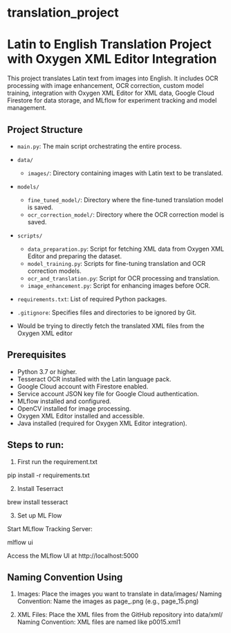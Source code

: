 # translation_project

# Latin to English Translation Project with Oxygen XML Editor Integration

This project translates Latin text from images into English. It includes OCR processing with image enhancement, OCR correction, custom model training, integration with Oxygen XML Editor for XML data, Google Cloud Firestore for data storage, and MLflow for experiment tracking and model management.

## **Project Structure**

- `main.py`: The main script orchestrating the entire process.
- `data/`
  - `images/`: Directory containing images with Latin text to be translated.
- `models/`
  - `fine_tuned_model/`: Directory where the fine-tuned translation model is saved.
  - `ocr_correction_model/`: Directory where the OCR correction model is saved.
- `scripts/`
  - `data_preparation.py`: Script for fetching XML data from Oxygen XML Editor and preparing the dataset.
  - `model_training.py`: Scripts for fine-tuning translation and OCR correction models.
  - `ocr_and_translation.py`: Script for OCR processing and translation.
  - `image_enhancement.py`: Script for enhancing images before OCR.
- `requirements.txt`: List of required Python packages.
- `.gitignore`: Specifies files and directories to be ignored by Git.

- Would be trying to directly fetch the translated XML files from the Oxygen XML editor

## **Prerequisites**

- Python 3.7 or higher.
- Tesseract OCR installed with the Latin language pack.
- Google Cloud account with Firestore enabled.
- Service account JSON key file for Google Cloud authentication.
- MLflow installed and configured.
- OpenCV installed for image processing.
- Oxygen XML Editor installed and accessible.
- Java installed (required for Oxygen XML Editor integration).

## **Steps to run:**

1. First run the requirement.txt

pip install -r requirements.txt

2. Install Teserract

brew install tesseract

3. Set up ML Flow

Start MLflow Tracking Server:

mlflow ui

Access the MLflow UI at http://localhost:5000

## **Naming Convention Using**

1. Images: Place the images you want to translate in data/images/
Naming Convention: Name the images as page_<number>.png (e.g., page_15.png)

2. XML Files: Place the XML files from the GitHub repository into data/xml/
Naming Convention: XML files are named like p0015.xml1

